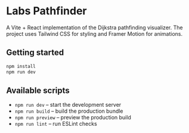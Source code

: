# Labs Pathfinder

A Vite + React implementation of the Dijkstra pathfinding visualizer. The project uses Tailwind CSS for styling and Framer Motion for animations.

## Getting started

```bash
npm install
npm run dev
```

## Available scripts

- `npm run dev` – start the development server
- `npm run build` – build the production bundle
- `npm run preview` – preview the production build
- `npm run lint` – run ESLint checks
